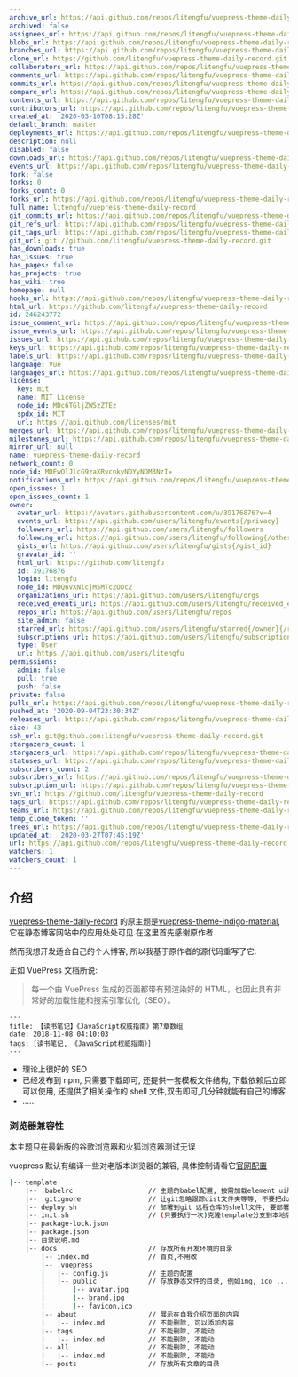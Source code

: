 ```yaml
---
archive_url: https://api.github.com/repos/litengfu/vuepress-theme-daily-record/{archive_format}{/ref}
archived: false
assignees_url: https://api.github.com/repos/litengfu/vuepress-theme-daily-record/assignees{/user}
blobs_url: https://api.github.com/repos/litengfu/vuepress-theme-daily-record/git/blobs{/sha}
branches_url: https://api.github.com/repos/litengfu/vuepress-theme-daily-record/branches{/branch}
clone_url: https://github.com/litengfu/vuepress-theme-daily-record.git
collaborators_url: https://api.github.com/repos/litengfu/vuepress-theme-daily-record/collaborators{/collaborator}
comments_url: https://api.github.com/repos/litengfu/vuepress-theme-daily-record/comments{/number}
commits_url: https://api.github.com/repos/litengfu/vuepress-theme-daily-record/commits{/sha}
compare_url: https://api.github.com/repos/litengfu/vuepress-theme-daily-record/compare/{base}...{head}
contents_url: https://api.github.com/repos/litengfu/vuepress-theme-daily-record/contents/{+path}
contributors_url: https://api.github.com/repos/litengfu/vuepress-theme-daily-record/contributors
created_at: '2020-03-10T08:15:28Z'
default_branch: master
deployments_url: https://api.github.com/repos/litengfu/vuepress-theme-daily-record/deployments
description: null
disabled: false
downloads_url: https://api.github.com/repos/litengfu/vuepress-theme-daily-record/downloads
events_url: https://api.github.com/repos/litengfu/vuepress-theme-daily-record/events
fork: false
forks: 0
forks_count: 0
forks_url: https://api.github.com/repos/litengfu/vuepress-theme-daily-record/forks
full_name: litengfu/vuepress-theme-daily-record
git_commits_url: https://api.github.com/repos/litengfu/vuepress-theme-daily-record/git/commits{/sha}
git_refs_url: https://api.github.com/repos/litengfu/vuepress-theme-daily-record/git/refs{/sha}
git_tags_url: https://api.github.com/repos/litengfu/vuepress-theme-daily-record/git/tags{/sha}
git_url: git://github.com/litengfu/vuepress-theme-daily-record.git
has_downloads: true
has_issues: true
has_pages: false
has_projects: true
has_wiki: true
homepage: null
hooks_url: https://api.github.com/repos/litengfu/vuepress-theme-daily-record/hooks
html_url: https://github.com/litengfu/vuepress-theme-daily-record
id: 246243772
issue_comment_url: https://api.github.com/repos/litengfu/vuepress-theme-daily-record/issues/comments{/number}
issue_events_url: https://api.github.com/repos/litengfu/vuepress-theme-daily-record/issues/events{/number}
issues_url: https://api.github.com/repos/litengfu/vuepress-theme-daily-record/issues{/number}
keys_url: https://api.github.com/repos/litengfu/vuepress-theme-daily-record/keys{/key_id}
labels_url: https://api.github.com/repos/litengfu/vuepress-theme-daily-record/labels{/name}
language: Vue
languages_url: https://api.github.com/repos/litengfu/vuepress-theme-daily-record/languages
license:
  key: mit
  name: MIT License
  node_id: MDc6TGljZW5zZTEz
  spdx_id: MIT
  url: https://api.github.com/licenses/mit
merges_url: https://api.github.com/repos/litengfu/vuepress-theme-daily-record/merges
milestones_url: https://api.github.com/repos/litengfu/vuepress-theme-daily-record/milestones{/number}
mirror_url: null
name: vuepress-theme-daily-record
network_count: 0
node_id: MDEwOlJlcG9zaXRvcnkyNDYyNDM3NzI=
notifications_url: https://api.github.com/repos/litengfu/vuepress-theme-daily-record/notifications{?since,all,participating}
open_issues: 1
open_issues_count: 1
owner:
  avatar_url: https://avatars.githubusercontent.com/u/39176876?v=4
  events_url: https://api.github.com/users/litengfu/events{/privacy}
  followers_url: https://api.github.com/users/litengfu/followers
  following_url: https://api.github.com/users/litengfu/following{/other_user}
  gists_url: https://api.github.com/users/litengfu/gists{/gist_id}
  gravatar_id: ''
  html_url: https://github.com/litengfu
  id: 39176876
  login: litengfu
  node_id: MDQ6VXNlcjM5MTc2ODc2
  organizations_url: https://api.github.com/users/litengfu/orgs
  received_events_url: https://api.github.com/users/litengfu/received_events
  repos_url: https://api.github.com/users/litengfu/repos
  site_admin: false
  starred_url: https://api.github.com/users/litengfu/starred{/owner}{/repo}
  subscriptions_url: https://api.github.com/users/litengfu/subscriptions
  type: User
  url: https://api.github.com/users/litengfu
permissions:
  admin: false
  pull: true
  push: false
private: false
pulls_url: https://api.github.com/repos/litengfu/vuepress-theme-daily-record/pulls{/number}
pushed_at: '2020-09-04T23:30:34Z'
releases_url: https://api.github.com/repos/litengfu/vuepress-theme-daily-record/releases{/id}
size: 43
ssh_url: git@github.com:litengfu/vuepress-theme-daily-record.git
stargazers_count: 1
stargazers_url: https://api.github.com/repos/litengfu/vuepress-theme-daily-record/stargazers
statuses_url: https://api.github.com/repos/litengfu/vuepress-theme-daily-record/statuses/{sha}
subscribers_count: 2
subscribers_url: https://api.github.com/repos/litengfu/vuepress-theme-daily-record/subscribers
subscription_url: https://api.github.com/repos/litengfu/vuepress-theme-daily-record/subscription
svn_url: https://github.com/litengfu/vuepress-theme-daily-record
tags_url: https://api.github.com/repos/litengfu/vuepress-theme-daily-record/tags
teams_url: https://api.github.com/repos/litengfu/vuepress-theme-daily-record/teams
temp_clone_token: ''
trees_url: https://api.github.com/repos/litengfu/vuepress-theme-daily-record/git/trees{/sha}
updated_at: '2020-03-27T07:45:19Z'
url: https://api.github.com/repos/litengfu/vuepress-theme-daily-record
watchers: 1
watchers_count: 1
---
```




## 介绍

[vuepress-theme-daily-record](https://github.com/litengfu/vuepress-theme-daily-record) 的原主题是[vuepress-theme-indigo-material](https://github.com/zhhlwd/vuepress-theme-indigo-material), 它在静态博客网站中的应用处处可见.在这里首先感谢原作者.

然而我想开发适合自己的个人博客, 所以我基于原作者的源代码重写了它. 


正如 VuePress 文档所说:

> 每一个由 VuePress 生成的页面都带有预渲染好的 HTML，也因此具有非常好的加载性能和搜索引擎优化（SEO）。

```
---
title: 【读书笔记】《JavaScript权威指南》第7章数组
date: 2018-11-08 04:10:03
tags: [读书笔记, 《JavaScript权威指南》]
---
```

- 理论上很好的 SEO
- 已经发布到 npm, 只需要下载即可, 还提供一套模板文件结构, 下载依赖后立即可以使用, 还提供了相关操作的 shell 文件,双击即可,几分钟就能有自己的博客
- ......

### 浏览器兼容性

本主题只在最新版的谷歌浏览器和火狐浏览器测试无误

vuepress 默认有编译一些对老版本浏览器的兼容, 具体控制请看它[官网配置](https://vuepress.vuejs.org/zh/config/#%E6%B5%8F%E8%A7%88%E5%99%A8%E5%85%BC%E5%AE%B9%E6%80%A7)


```sh
|-- template
    |-- .babelrc                   // 主题的babel配置, 按需加载element ui所需
    |-- .gitignore                 // 让git忽略跟踪dist文件夹等等, 不要把docs文件夹加进去
    |-- deploy.sh                  // 部署到git 远程仓库的shell文件, 要部署时双击即可, 前提是配置的构建目录位置没变
    |-- init.sh                    // (只要执行一次)克隆template分支到本地后, 双击它, 一步完成所有操作, 等他完成下载, 开启测试服务器, 打开http://localhost:8080/看到效果
    |-- package-lock.json
    |-- package.json
    |-- 目录说明.md
    |-- docs                       // 存放所有开发环境的目录
        |-- index.md               // 首页,不用改
        |-- .vuepress
        |   |-- config.js          // 主题的配置
        |   |-- public             // 存放静态文件的目录, 例如img, ico ...
        |       |-- avatar.jpg
        |       |-- brand.jpg
        |       |-- favicon.ico
        |-- about                  // 展示在自我介绍页面的内容
        |   |-- index.md           // 不能删除, 可以添加内容
        |-- tags                   // 不能删除, 不能动
        |   |-- index.md           // 不能删除, 不能动
        |-- all                    // 不能删除, 不能动
        |   |-- index.md           // 不能删除, 不能动
        |-- posts                  // 存放所有文章的目录
```

